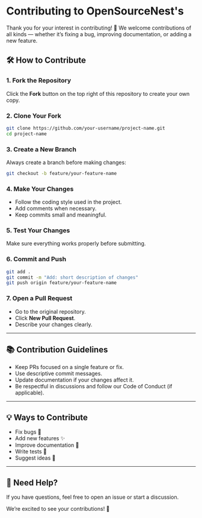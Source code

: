 # Contributing to OpenSourceNest's 

Thank you for your interest in contributing! 🎉
We welcome contributions of all kinds — whether it’s fixing a bug, improving documentation, or adding a new feature.

## 🛠 How to Contribute

### 1. Fork the Repository

Click the **Fork** button on the top right of this repository to create your own copy.

### 2. Clone Your Fork

```bash
git clone https://github.com/your-username/project-name.git
cd project-name
```

### 3. Create a New Branch

Always create a branch before making changes:

```bash
git checkout -b feature/your-feature-name
```

### 4. Make Your Changes

* Follow the coding style used in the project.
* Add comments when necessary.
* Keep commits small and meaningful.

### 5. Test Your Changes

Make sure everything works properly before submitting.

### 6. Commit and Push

```bash
git add .
git commit -m "Add: short description of changes"
git push origin feature/your-feature-name
```

### 7. Open a Pull Request

* Go to the original repository.
* Click **New Pull Request**.
* Describe your changes clearly.

---

## 📚 Contribution Guidelines

* Keep PRs focused on a single feature or fix.
* Use descriptive commit messages.
* Update documentation if your changes affect it.
* Be respectful in discussions and follow our Code of Conduct (if applicable).

---

## 💡 Ways to Contribute

* Fix bugs 🐛
* Add new features ✨
* Improve documentation 📖
* Write tests 🧪
* Suggest ideas 💭

---

## 🙌 Need Help?

If you have questions, feel free to open an issue or start a discussion.

We’re excited to see your contributions! 🚀

